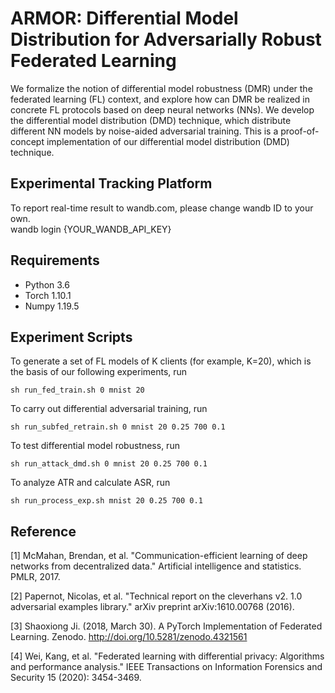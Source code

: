 # ARMOR: Differential Model Distribution for Adversarially Robust Federated Learning

We formalize the notion of differential model robustness (DMR) under the federated learning (FL) context,
and explore how can DMR be realized in concrete FL protocols based on deep neural networks (NNs).
We develop the differential model distribution (DMD) technique,
which distribute different NN models by noise-aided adversarial training.
This is a proof-of-concept implementation of our differential model distribution (DMD) technique.


## Experimental Tracking Platform

To report real-time result to wandb.com, please change wandb ID to your own. \
wandb login {YOUR_WANDB_API_KEY}

## Requirements
* Python 3.6
* Torch 1.10.1
* Numpy 1.19.5

## Experiment Scripts

To generate a set of FL models of K clients (for example, K=20),
which is the basis of our following experiments, run

``` 
sh run_fed_train.sh 0 mnist 20
``` 

To carry out differential adversarial training, run

``` 
sh run_subfed_retrain.sh 0 mnist 20 0.25 700 0.1
``` 

To test differential model robustness, run

``` 
sh run_attack_dmd.sh 0 mnist 20 0.25 700 0.1
``` 

To analyze ATR and calculate ASR, run

``` 
sh run_process_exp.sh mnist 20 0.25 700 0.1
``` 


## Reference
[1] McMahan, Brendan, et al. "Communication-efficient learning of deep networks from decentralized data." Artificial intelligence and statistics. PMLR, 2017.

[2] Papernot, Nicolas, et al. "Technical report on the cleverhans v2. 1.0 adversarial examples library." arXiv preprint arXiv:1610.00768 (2016).

[3] Shaoxiong Ji. (2018, March 30). A PyTorch Implementation of Federated Learning. Zenodo. http://doi.org/10.5281/zenodo.4321561

[4] Wei, Kang, et al. "Federated learning with differential privacy: Algorithms and performance analysis." IEEE Transactions on Information Forensics and Security 15 (2020): 3454-3469.